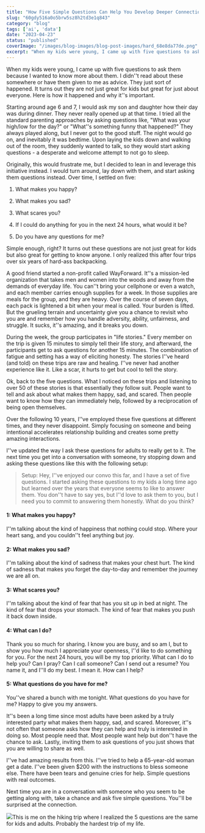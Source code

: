 ```yaml
---
title: "How Five Simple Questions Can Help You Develop Deeper Connections"
slug: "60gdy516a0o5brw5sz8h2td3e1q843"
category: "blog"
tags: ['ai', 'data']
date: "2023-04-23"
status: "published"
coverImage: "/images/blog-images/blog-post-images/hard_68e8da77de.png"
excerpt: "When my kids were young, I came up with five questions to ask them because I wanted to know more about them. I didn&#x27;&#x27;t read about these somewhere or have them given to me as advice. They just sort ..."
---
```


When my kids were young, I came up with five questions to ask them because I wanted to know more about them. I didn''t read about these somewhere or have them given to me as advice. They just sort of happened. It turns out they are not just great for kids but great for just about everyone. Here is how it happened and why it''s important.

Starting around age 6 and 7, I would ask my son and daughter how their day was during dinner. They never really opened up at that time. I tried all the standard parenting approaches by asking questions like, "What was your high/low for the day?" or "What''s something funny that happened?" They always played along, but I never got to the good stuff. The night would go on, and inevitably it was bedtime. Upon laying the kids down and walking out of the room, they suddenly wanted to talk, so they would start asking questions - a desperate and welcome attempt to not go to sleep.

Originally, this would frustrate me, but I decided to lean in and leverage this initiative instead. I would turn around, lay down with them, and start asking them questions instead. Over time, I settled on five:

1. What makes you happy?


1. What makes you sad?


1. What scares you?


1. If I could do anything for you in the next 24 hours, what would it be?


1. Do you have any questions for me?



Simple enough, right? It turns out these questions are not just great for kids but also great for getting to know anyone. I only realized this after four trips over six years of hard-ass backpacking.

A good friend started a non-profit called WayForward. It''s a mission-led organization that takes men and women into the woods and away from the demands of everyday life. You can''t bring your cellphone or even a watch, and each member carries enough supplies for a week. In those supplies are meals for the group, and they are heavy. Over the course of seven days, each pack is lightened a bit when your meal is called. Your burden is lifted. But the grueling terrain and uncertainty give you a chance to revisit who you are and remember how you handle adversity, ability, unfairness, and struggle. It sucks, it''s amazing, and it breaks you down.

During the week, the group participates in "life stories." Every member on the trip is given 15 minutes to simply tell their life story, and afterward, the participants get to ask questions for another 15 minutes. The combination of fatigue and setting has a way of eliciting honesty. The stories I''ve heard (and told) on these trips are raw and healing. I''ve never had another experience like it. Like a scar, it hurts to get but cool to tell the story.

Ok, back to the five questions. What I noticed on these trips and listening to over 50 of these stories is that essentially they follow suit. People want to tell and ask about what makes them happy, sad, and scared. Then people want to know how they can immediately help, followed by a reciprocation of being open themselves.

Over the following 10 years, I''ve employed these five questions at different times, and they never disappoint. Simply focusing on someone and being intentional accelerates relationship building and creates some pretty amazing interactions.

I''ve updated the way I ask these questions for adults to really get to it. The next time you get into a conversation with someone, try stopping down and asking these questions like this with the following setup:

> Setup: Hey, I''ve enjoyed our convo this far, and I have a set of five questions. I started asking these questions to my kids a long time ago but learned over the years that everyone seems to like to answer them. You don''t have to say yes, but I''d love to ask them to you, but I need you to commit to answering them honestly. What do you think?

#### 1: What makes you happy? 

I''m talking about the kind of happiness that nothing could stop. Where your heart sang, and you couldn''t feel anything but joy.

#### 2: What makes you sad? 

I''m talking about the kind of sadness that makes your chest hurt. The kind of sadness that makes you forget the day-to-day and remember the journey we are all on.

#### 3: What scares you? 

I''m talking about the kind of fear that has you sit up in bed at night. The kind of fear that drops your stomach. The kind of fear that makes you push it back down inside.

#### 4: What can I do?

Thank you so much for sharing. I know you are busy, and so am I, but to show you how much I appreciate your openness, I''d like to do something for you. For the next 24 hours, you will be my top priority. What can I do to help you? Can I pray? Can I call someone? Can I send out a resume? You name it, and I''ll do my best. I mean it. How can I help?

#### 5: What questions do you have for me?

You''ve shared a bunch with me tonight. What questions do you have for me? Happy to give you my answers. 

It''s been a long time since most adults have been asked by a truly interested party what makes them happy, sad, and scared. Moreover, it''s not often that someone asks how they can help and truly is interested in doing so. Most people need that. Most people want help but don''t have the chance to ask. Lastly, inviting them to ask questions of you just shows that you are willing to share as well.

I''ve had amazing results from this. I''ve tried to help a 65-year-old woman get a date. I''ve been given $200 with the instructions to bless someone else. There have been tears and genuine cries for help. Simple questions with real outcomes.

Next time you are in a conversation with someone who you seem to be getting along with, take a chance and ask five simple questions. You''ll be surprised at the connection.

![](/images/blog-images/blog-post-images/hard_68e8da77de.png)This is me on the hiking trip where I realized the 5 questions are the same for kids and adults. Probably the hardest trip of my life. 

